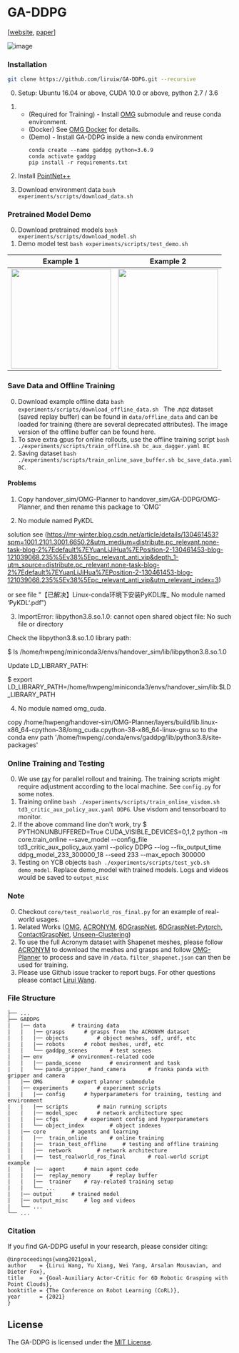 # GA-DDPG

[[website](https://sites.google.com/view/gaddpg), [paper](https://arxiv.org/abs/2010.00824)]

![image](assets/gaddpg.gif)


### Installation
```bash
git clone https://github.com/liruiw/GA-DDPG.git --recursive
```

0. Setup: Ubuntu 16.04 or above, CUDA 10.0 or above, python 2.7 / 3.6

1. * (Required for Training) - Install [OMG](https://github.com/liruiw/OMG-Planner) submodule and reuse conda environment.
	* (Docker) See [OMG Docker](https://github.com/liruiw/OMG-Planner#docker-setup) for details.
   * (Demo) - Install GA-DDPG inside a new conda environment
	    ```angular2html
	    conda create --name gaddpg python=3.6.9
	    conda activate gaddpg
	    pip install -r requirements.txt
	    ```
2. Install [PointNet++](https://github.com/liruiw/Pointnet2_PyTorch)

3. Download environment data ```bash experiments/scripts/download_data.sh ```


### Pretrained Model Demo
0. Download pretrained models ```bash experiments/scripts/download_model.sh ```
1. Demo model test ```bash experiments/scripts/test_demo.sh```

Example 1      |  Example 2
:-------------------------:|:-------------------------:
<img src="assets/demo.gif" width="224" height="224"/>  |  <img src="assets/demo3.gif" width="224" height="224"/>

### Save Data and Offline Training
0. Download example offline data ```bash experiments/scripts/download_offline_data.sh ``` The .npz dataset (saved replay buffer) can be found in ```data/offline_data``` and can be loaded for training (there are several deprecated attributes). The image version of the offline buffer can be found here.
1. To save extra gpus for online rollouts, use the offline training script ```bash ./experiments/scripts/train_offline.sh bc_aux_dagger.yaml BC```
2. Saving dataset ```bash ./experiments/scripts/train_online_save_buffer.sh bc_save_data.yaml BC```.

#### Problems
1. Copy handover_sim/OMG-Planner to handover_sim/GA-DDPG/OMG-Planner, and then rename this package to 'OMG'
   
2. No module named PyKDL

solution see (https://mr-winter.blog.csdn.net/article/details/130461453?spm=1001.2101.3001.6650.2&utm_medium=distribute.pc_relevant.none-task-blog-2%7Edefault%7EYuanLiJiHua%7EPosition-2-130461453-blog-121039068.235%5Ev38%5Epc_relevant_anti_vip&depth_1-utm_source=distribute.pc_relevant.none-task-blog-2%7Edefault%7EYuanLiJiHua%7EPosition-2-130461453-blog-121039068.235%5Ev38%5Epc_relevant_anti_vip&utm_relevant_index=3)

or see file "【已解决】Linux-conda环境下安装PyKDL库_ No module named ‘PyKDL‘.pdf")

3. ImportError: libpython3.8.so.1.0: cannot open shared object file: No such file or directory

Check the libpython3.8.so.1.0 library path:

$ ls /home/hwpeng/miniconda3/envs/handover_sim/lib/libpython3.8.so.1.0

Update LD_LIBRARY_PATH:

$ export LD_LIBRARY_PATH=/home/hwpeng/miniconda3/envs/handover_sim/lib:$LD_LIBRARY_PATH

4. No module named omg_cuda.
   
copy /home/hwpeng/handover-sim/OMG-Planner/layers/build/lib.linux-x86_64-cpython-38/omg_cuda.cpython-38-x86_64-linux-gnu.so to the conda env path '/home/hwpeng/.conda/envs/gaddpg/lib/python3.8/site-packages'

### Online Training and Testing
0. We use [ray](https://github.com/ray-project/ray) for parallel rollout and training. The training scripts might require adjustment according to the local machine. See ```config.py``` for some notes.
1. Training online ```bash ./experiments/scripts/train_online_visdom.sh td3_critic_aux_policy_aux.yaml DDPG```. Use visdom and tensorboard to monitor.
2. If the above command line don't work, try
   $ PYTHONUNBUFFERED=True CUDA_VISIBLE_DEVICES=0,1,2 python -m core.train_online --save_model --config_file td3_critic_aux_policy_aux.yaml --policy DDPG --log --fix_output_time ddpg_model_233_300000_18 --seed 233 --max_epoch 300000
4. Testing on YCB objects ```bash ./experiments/scripts/test_ycb.sh demo_model```. Replace demo_model with trained models. Logs and videos would be saved to ```output_misc```


### Note
0. Checkout ```core/test_realworld_ros_final.py``` for an example of real-world usages.
1. Related Works ([OMG](https://github.com/liruiw/OMG-Planner), [ACRONYM](https://github.com/NVlabs/acronym), [6DGraspNet](https://github.com/NVlabs/6dof-graspnet), [6DGraspNet-Pytorch](https://github.com/jsll/pytorch_6dof-graspnet), [ContactGraspNet](https://github.com/NVlabs/contact_graspnet), [Unseen-Clustering](https://github.com/NVlabs/UnseenObjectClustering))
2. To use the full Acronym dataset with Shapenet meshes, please follow [ACRONYM](https://github.com/NVlabs/acronym#using-the-full-acronym-dataset) to download the meshes and grasps and follow [OMG-Planner](https://github.com/liruiw/OMG-Planner#process-new-shapes) to process and save in ```/data```. ```filter_shapenet.json``` can then be used for training.
3. Please use Github issue tracker to report bugs. For other questions please contact [Lirui Wang](mailto:wangliruisz@gmail.com).


### File Structure
```angular2html
├── ...
├── GADDPG
|   |── data 		# training data
|   |   |── grasps 		# grasps from the ACRONYM dataset
|   |   |── objects 		# object meshes, sdf, urdf, etc
|   |   |── robots 		# robot meshes, urdf, etc
|   |   └── gaddpg_scenes	 	# test scenes
|   |── env 		# environment-related code
|   |   |── panda_scene 		# environment and task
|   |   └── panda_gripper_hand_camera 		# franka panda with gripper and camera
|   |── OMG 		# expert planner submodule
|   |── experiments 		# experiment scripts
|   |   |── config 		# hyperparameters for training, testing and environment
|   |   |── scripts 		# main running scripts
|   |   |── model_spec 		# network architecture spec
|   |   |── cfgs 		# experiment config and hyperparameters
|   |   └── object_index 		# object indexes
|   |── core 		# agents and learning
|   |   |──  train_online 		# online training
|   |   |──  train_test_offline 	# testing and offline training
|   |   |──  network 		# network architecture
|   |   |──  test_realworld_ros_final 		# real-world script example
|   |   |──  agent 		# main agent code
|   |   |──  replay_memory 		# replay buffer
|   |   |──  trainer 	# ray-related training setup
|   |   └── ...
|   |── output 		# trained model
|   |── output_misc 	# log and videos
|   └── ...
└── ...
```

### Citation
If you find GA-DDPG useful in your research, please consider citing:
```
@inproceedings{wang2021goal,
author    = {Lirui Wang, Yu Xiang, Wei Yang, Arsalan Mousavian, and Dieter Fox},
title     = {Goal-Auxiliary Actor-Critic for 6D Robotic Grasping with Point Clouds},
booktitle = {The Conference on Robot Learning (CoRL)},
year      = {2021}
}
```

## License
The GA-DDPG is licensed under the [MIT License](LICENSE).
